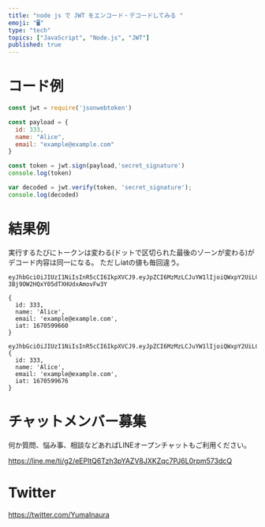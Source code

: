 ```yaml
---
title: "node js で JWT をエンコード・デコードしてみる "
emoji: "🖥"
type: "tech"
topics: ["JavaScript", "Node.js", "JWT"]
published: true
---
```


# コード例

```js
const jwt = require('jsonwebtoken')

const payload = {
  id: 333,
  name: "Alice",
  email: "example@example.com"
}

const token = jwt.sign(payload,'secret_signature')
console.log(token)

var decoded = jwt.verify(token, 'secret_signature');
console.log(decoded)
```

# 結果例

実行するたびにトークンは変わる(ドットで区切られた最後のゾーンが変わる)がデコード内容は同一になる。
ただしiatの値も毎回違う。

```
eyJhbGciOiJIUzI1NiIsInR5cCI6IkpXVCJ9.eyJpZCI6MzMzLCJuYW1lIjoiQWxpY2UiLCJlbWFpbCI6ImV4YW1wbGVAZXhhbXBsZS5jb20iLCJpYXQiOjE2NzA1OTk2NjB9.uC438ol9Ac4KZX-3Bj9OW2HQxY05dTXHUdxAmovFw3Y

{
  id: 333,
  name: 'Alice',
  email: 'example@example.com',
  iat: 1670599660
}
```

```
eyJhbGciOiJIUzI1NiIsInR5cCI6IkpXVCJ9.eyJpZCI6MzMzLCJuYW1lIjoiQWxpY2UiLCJlbWFpbCI6ImV4YW1wbGVAZXhhbXBsZS5jb20iLCJpYXQiOjE2NzA1OTk2NzZ9.sfR46mweeDxBbpZ5Gkr21Dmi9fnX7Gu4A7hjixlyLfo
{
  id: 333,
  name: 'Alice',
  email: 'example@example.com',
  iat: 1670599676
}

```


# チャットメンバー募集


何か質問、悩み事、相談などあればLINEオープンチャットもご利用ください。

https://line.me/ti/g2/eEPltQ6Tzh3pYAZV8JXKZqc7PJ6L0rpm573dcQ


# Twitter

https://twitter.com/YumaInaura

